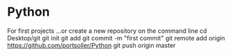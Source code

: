 # Python
For first projects
…or create a new repository on the command line
cd Desktop/git
git init
git add <file>
git commit -m "first commit"
git remote add origin https://github.com/portsoller/Python
git push origin master
